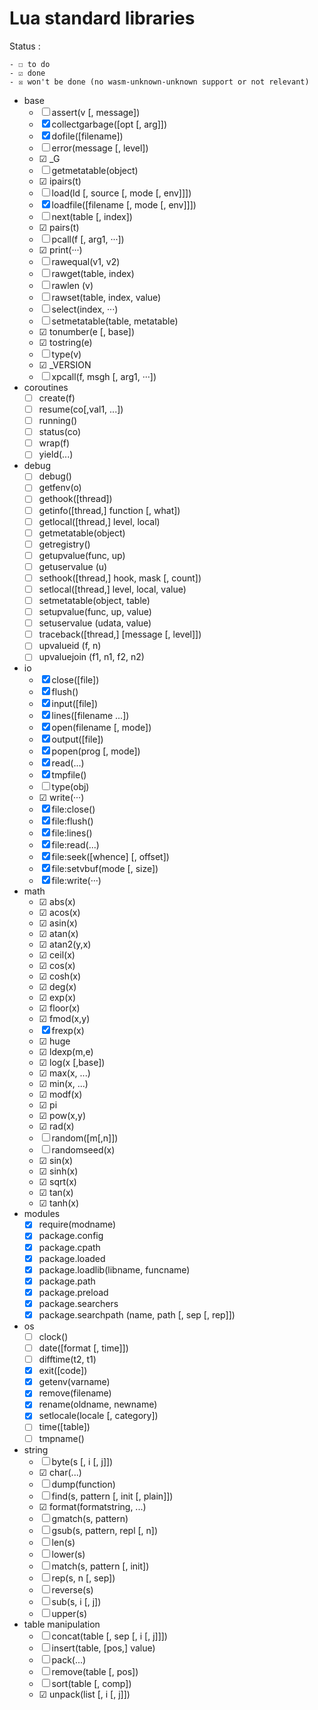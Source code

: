 # Lua standard libraries

Status :

    - ☐ to do
    - ☑ done
    - ☒ won't be done (no wasm-unknown-unknown support or not relevant)

- base
    - ☐ assert(v [, message])
    - ☒ collectgarbage([opt [, arg]])
    - ☒ dofile([filename])
    - ☐ error(message [, level])
    - ☑ _G
    - ☐ getmetatable(object)
    - ☑ ipairs(t)
    - ☐ load(ld [, source [, mode [, env]]])
    - ☒ loadfile([filename [, mode [, env]]])
    - ☐ next(table [, index])
    - ☑ pairs(t)
    - ☐ pcall(f [, arg1, ···])
    - ☑ print(···)
    - ☐ rawequal(v1, v2)
    - ☐ rawget(table, index)
    - ☐ rawlen (v)
    - ☐ rawset(table, index, value)
    - ☐ select(index, ···)
    - ☐ setmetatable(table, metatable)
    - ☑ tonumber(e [, base])
    - ☑ tostring(e)
    - ☐ type(v)
    - ☑ _VERSION
    - ☐ xpcall(f, msgh [, arg1, ···])
- coroutines
    - ☐ create(f)
    - ☐ resume(co[,val1, ...])
    - ☐ running()
    - ☐ status(co)
    - ☐ wrap(f)
    - ☐ yield(...)
- debug
    - ☐ debug()
    - ☐ getfenv(o)
    - ☐ gethook([thread])
    - ☐ getinfo([thread,] function [, what])
    - ☐ getlocal([thread,] level, local)
    - ☐ getmetatable(object)
    - ☐ getregistry()
    - ☐ getupvalue(func, up)
    - ☐ getuservalue (u)
    - ☐ sethook([thread,] hook, mask [, count])
    - ☐ setlocal([thread,] level, local, value)
    - ☐ setmetatable(object, table)
    - ☐ setupvalue(func, up, value)
    - ☐ setuservalue (udata, value)
    - ☐ traceback([thread,] [message [, level]])
    - ☐ upvalueid (f, n)
    - ☐ upvaluejoin (f1, n1, f2, n2)
- io
    - ☒ close([file])
    - ☒ flush()
    - ☒ input([file])
    - ☒ lines([filename ...])
    - ☒ open(filename [, mode])
    - ☒ output([file])
    - ☒ popen(prog [, mode])
    - ☒ read(...)
    - ☒ tmpfile()
    - ☐ type(obj)
    - ☑ write(···)
    - ☒ file:close()
    - ☒ file:flush()
    - ☒ file:lines()
    - ☒ file:read(...)
    - ☒ file:seek([whence] [, offset])
    - ☒ file:setvbuf(mode [, size])
    - ☒ file:write(···)
- math
    - ☑ abs(x)
    - ☑ acos(x)
    - ☑ asin(x)
    - ☑ atan(x)
    - ☑ atan2(y,x)
    - ☑ ceil(x)
    - ☑ cos(x)
    - ☑ cosh(x)
    - ☑ deg(x)
    - ☑ exp(x)
    - ☑ floor(x)
    - ☑ fmod(x,y)
    - ☒ frexp(x)
    - ☑ huge
    - ☑ ldexp(m,e)
    - ☑ log(x [,base])
    - ☑ max(x, ...)
    - ☑ min(x, ...)
    - ☑ modf(x)
    - ☑ pi
    - ☑ pow(x,y)
    - ☑ rad(x)
    - ☐ random([m[,n]])
    - ☐ randomseed(x)
    - ☑ sin(x)
    - ☑ sinh(x)
    - ☑ sqrt(x)
    - ☑ tan(x)
    - ☑ tanh(x)
- modules
    - ☒ require(modname)
    - ☒ package.config
    - ☒ package.cpath
    - ☒ package.loaded
    - ☒ package.loadlib(libname, funcname)
    - ☒ package.path
    - ☒ package.preload
    - ☒ package.searchers
    - ☒ package.searchpath (name, path [, sep [, rep]])
- os
    - ☐ clock()
    - ☐ date([format [, time]])
    - ☐ difftime(t2, t1)
    - ☒ exit([code])
    - ☒ getenv(varname)
    - ☒ remove(filename)
    - ☒ rename(oldname, newname)
    - ☒ setlocale(locale [, category])
    - ☐ time([table])
    - ☐ tmpname()
- string
    - ☐ byte(s [, i [, j]])
    - ☑ char(...)
    - ☐ dump(function)
    - ☐ find(s, pattern [, init [, plain]])
    - ☑ format(formatstring, ...)
    - ☐ gmatch(s, pattern)
    - ☐ gsub(s, pattern, repl [, n])
    - ☐ len(s)
    - ☐ lower(s)
    - ☐ match(s, pattern [, init])
    - ☐ rep(s, n [, sep])
    - ☐ reverse(s)
    - ☐ sub(s, i [, j])
    - ☐ upper(s)
- table manipulation
    - ☐ concat(table [, sep [, i [, j]]])
    - ☐ insert(table, [pos,] value)
    - ☐ pack(...)
    - ☐ remove(table [, pos])
    - ☐ sort(table [, comp])
    - ☑ unpack(list [, i [, j]])
